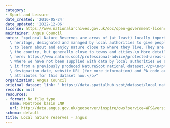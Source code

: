 ```yaml
---
category:
- Sport and Leisure
date_created: '2016-05-24'
date_updated: '2022-12-06'
license: https://www.nationalarchives.gov.uk/doc/open-government-licence/version/3/
maintainer: Angus Council
notes: "<p>Local Nature Reserves are areas of (at least) locally important natural\
  \ heritage, designated and managed by local authorities to give people better opportunities\
  \ to learn about and enjoy nature close to where they live. They are found across\
  \ the country, but generally close to towns and cities.\n More details are available\
  \ here: https://www.nature.scot/professional-advice/protected-areas-and-species/protected-areas/local-designations/local-nature-reserves\n\
  \ Where we have not been supplied with data by local authorities we are extracting\
  \ it from a previously produced NatureScot national dataset.</p>\n<p>Site name,\
  \ designation date, website URL (for more information) and PA code are all mandatory\
  \ attributes for this dataset now.</p>"
organization: Angus Council
original_dataset_link: ' https://data.spatialhub.scot/dataset/local_nature_reserves-an'
records: null
resources:
- format: No file type
  name: Montrose basin LNR
  url: http://data.angus.gov.uk/geoserver/inspire/ows?service=WFS&version=1.0.0&request=GetFeature&typeName=inspire%3Amontrosebasin_lnr&maxFeatures=50&outputFormat=application%2Fjson
schema: default
title: Local nature reserves - angus
---
```

